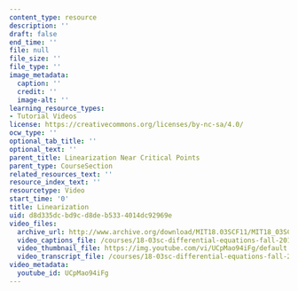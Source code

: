 ```yaml
---
content_type: resource
description: ''
draft: false
end_time: ''
file: null
file_size: ''
file_type: ''
image_metadata:
  caption: ''
  credit: ''
  image-alt: ''
learning_resource_types:
- Tutorial Videos
license: https://creativecommons.org/licenses/by-nc-sa/4.0/
ocw_type: ''
optional_tab_title: ''
optional_text: ''
parent_title: Linearization Near Critical Points
parent_type: CourseSection
related_resources_text: ''
resource_index_text: ''
resourcetype: Video
start_time: '0'
title: Linearization
uid: d8d335dc-bd9c-d8de-b533-4014dc92969e
video_files:
  archive_url: http://www.archive.org/download/MIT18.03SCF11/MIT18_03SC_110804_L3_300k.mp4
  video_captions_file: /courses/18-03sc-differential-equations-fall-2011/601846286c7a56f9a9e18fcbada878eb_UCpMao94iFg.vtt
  video_thumbnail_file: https://img.youtube.com/vi/UCpMao94iFg/default.jpg
  video_transcript_file: /courses/18-03sc-differential-equations-fall-2011/359f2dd623122058cb3ea88557db4ea4_UCpMao94iFg.pdf
video_metadata:
  youtube_id: UCpMao94iFg
---
```

